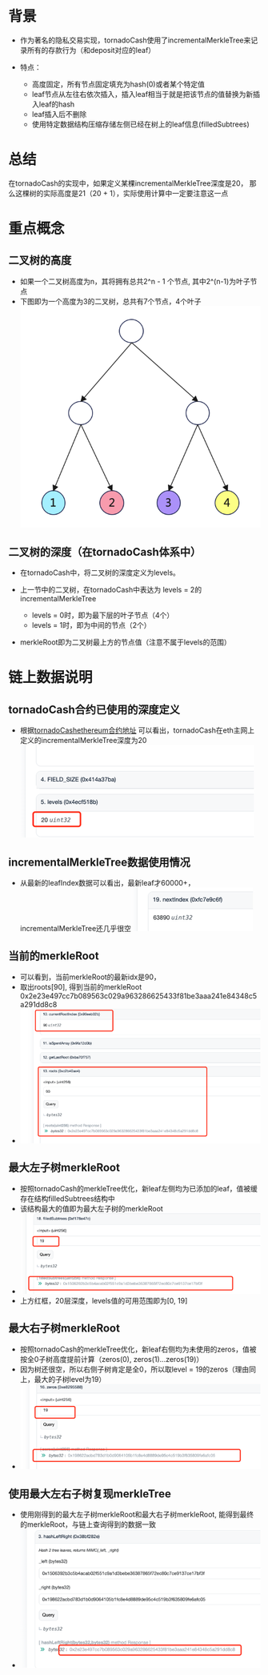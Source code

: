 # 背景

- 作为著名的隐私交易实现，tornadoCash使用了incrementalMerkleTree来记录所有的存款行为（和deposit对应的leaf）
- 特点：
  
  - 高度固定，所有节点固定填充为hash(0)或者某个特定值
  - leaf节点从左往右依次插入，插入leaf相当于就是把该节点的值替换为新插入leaf的hash
  - leaf插入后不删除
  - 使用特定数据结构压缩存储左侧已经在树上的leaf信息(filledSubtrees)

# 总结

在tornadoCash的实现中，如果定义某棵incrementalMerkleTree深度是20， 那么这棵树的实际高度是21（20 + 1），实际使用计算中一定要注意这一点

# 重点概念

## 二叉树的高度

- 如果一个二叉树高度为n，其将拥有总共2^n - 1 个节点, 其中2^(n-1)为叶子节点
- 下图即为一个高度为3的二叉树，总共有7个节点，4个叶子
  ![1743334028836](images/readMe/1743334028836.png)

## 二叉树的深度（在tornadoCash体系中）

- 在tornadoCash中，将二叉树的深度定义为levels。
- 上一节中的二叉树，在tornadoCash中表达为 levels = 2的incrementalMerkleTree
  
  - levels = 0时，即为最下层的叶子节点（4个）
  - levels = 1时，即为中间的节点（2个）
- merkleRoot即为二叉树最上方的节点值（注意不属于levels的范围）

# 链上数据说明

## tornadoCash合约已使用的深度定义

- 根据[tornadoCashethereum合约地址](https://etherscan.io/address/0x47ce0c6ed5b0ce3d3a51fdb1c52dc66a7c3c2936#readContract )
  可以看出，tornadoCash在eth主网上定义的incrementalMerkleTree深度为20
  ![1743334404681](images/readMe/1743334404681.png)

## incrementalMerkleTree数据使用情况

- 从最新的leafIndex数据可以看出，最新leaf才60000+， incrementalMerkleTree还几乎很空![1743334759274](images/readMe/1743334759274.png)

## 当前的merkleRoot

- 可以看到，当前merkleRoot的最新idx是90，
- 取出roots[90], 得到当前的merkleRoot  0x2e23e497cc7b089563c029a963286625433f81be3aaa241e84348c5a291dd8c8
- ![1743335519088](images/readMe/1743335519088.png)

## 最大左子树merkleRoot

- 按照tornadoCash的merkleTree优化，新leaf左侧均为已添加的leaf，值被缓存在结构filledSubtrees结构中
- 该结构最大的值即为最大左子树的merkleRoot
- ![1743334540429](images/readMe/1743334540429.png)
- 上方红框，20层深度，levels值的可用范围即为[0, 19]

## 最大右子树merkleRoot

- 按照tornadoCash的merkleTree优化，新leaf右侧均为未使用的zeros，值被按全0子树高度提前计算（zeros(0), zeros(1)...zeros(19)）
- 因为树还很空，所以右侧子树肯定是全0，所以取level = 19的zeros（理由同上，最大的子树level为19）
- ![1743334709175](images/readMe/1743334709175.png)

## 使用最大左右子树复现merkleTree

- 使用刚得到的最大左子树merkleRoot和最大右子树merkleRoot, 能得到最终的merkleRoot，与链上查询得到的数据一致
- ![1743335694233](images/readMe/1743335694233.png)



